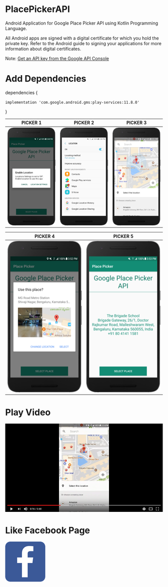 # PlacePickerAPI
Android Application for Google Place Picker API using Kotlin Programming Language.

All Android apps are signed with a digital certificate for which you hold the private key. Refer to the Android guide to signing your applications for more information about digital certificates.

Note: [Get an API key from the Google API Console](https://developers.google.com/places/android-api/signup)

# Add Dependencies
dependencies {

    implementation 'com.google.android.gms:play-services:11.8.0'
}

PICKER 1                                         |  PICKER 2 | PICKER 3 |
:--------------------------------------------------------:|:------------------------------------:|:------------------------------------:
![](https://github.com/AndroidCodility/PlacePickerAPI/blob/master/design/permission.png?raw=true)  |  ![](https://github.com/AndroidCodility/PlacePickerAPI/blob/master/design/grant.png?raw=true) |  ![](https://github.com/AndroidCodility/PlacePickerAPI/blob/master/design/map.png?raw=true)

PICKER 4                                         |  PICKER 5 |
:--------------------------------------------------------:|:------------------------------------:
![](https://github.com/AndroidCodility/PlacePickerAPI/blob/master/design/picked.png?raw=true)  |  ![](https://github.com/AndroidCodility/PlacePickerAPI/blob/master/design/address.png?raw=true) 

# Play Video
[![](https://github.com/AndroidCodility/PlacePickerAPI/blob/master/design/picker_video.png?raw=true)](https://youtu.be/Zvy_PpoULOg "Click here to watch")

# Like Facebook Page
[![](https://github.com/AndroidCodility/Barchart-Graph/blob/master/design/fb.png?raw=true)](https://www.facebook.com/androidcodility/ "Click here")
